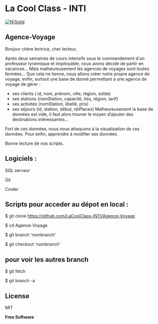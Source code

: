 # La Cool Class - INTI 

[![N|Solid](https://github.com/LaCoolClass-INTI/Scripts-formation/blob/cbc48707beea62aff3722cd341fa546d30a04100/Images-readme/LOGO%20CLCL.png)](https://sites.google.com/view/lacoolclass/accueil)

## Agence-Voyage

Bonjour chère lectrice, cher lecteur, 

Après deux semaines de cours intensifs sous le commandement d'un professeur tyrannique et impitoyable, nous avons décidé de partir en vacances...
Mais malheureusement les agences de voyages sont toutes fermées… 
Que cela ne tienne, nous allons créer notre propre agence de voyage, enfin, surtout une base de donné permettant a une agence de voyage de gérer : 

- ses clients ( id, nom, prénom, ville, région, solde)
- ses stations (nomStation, capacité, lieu, région, tarif)
- ses activités (nomStation, libellé, prix)
- ses séjours  (id, station, début, nbPlaces)
Malheureusement la base de données est vide, il faut alors trouver le moyen d’ajouter des destinations intéressantes…

Fort de ces données, nous nous attaquons à la visualisation de ces données. Pour enfin, apprendre à modifier ses données.

Bonne lecture de nos scripts.

## Logiciels :

SQL serveur

Git

Cmder


## Scripts pour acceder au dépot en local :

$ git clone https://github.com/LaCoolClass-INTI/Agence-Voyage

$ cd Agence-Voyage

$ git branch 'nombranch'
  
$ git checkout 'nombranch'
  


## pour voir les autres branch
  
$ git fetch   
  
$ git branch -a


## License

MIT

**Free Software**
